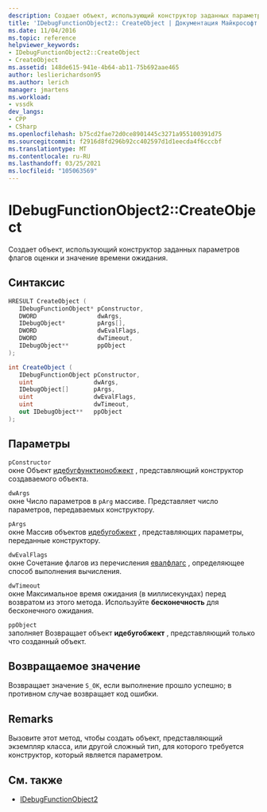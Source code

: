 ```yaml
---
description: Создает объект, использующий конструктор заданных параметров флагов оценки и значение времени ожидания.
title: 'IDebugFunctionObject2:: CreateObject | Документация Майкрософт'
ms.date: 11/04/2016
ms.topic: reference
helpviewer_keywords:
- IDebugFunctionObject2::CreateObject
- CreateObject
ms.assetid: 148de615-941e-4b64-ab11-75b692aae465
author: leslierichardson95
ms.author: lerich
manager: jmartens
ms.workload:
- vssdk
dev_langs:
- CPP
- CSharp
ms.openlocfilehash: b75cd2fae72d0ce8901445c3271a955100391d75
ms.sourcegitcommit: f2916d8fd296b92cc402597d1d1eecda4f6cccbf
ms.translationtype: MT
ms.contentlocale: ru-RU
ms.lasthandoff: 03/25/2021
ms.locfileid: "105063569"
---
```

# <a name="idebugfunctionobject2createobject"></a>IDebugFunctionObject2::CreateObject
Создает объект, использующий конструктор заданных параметров флагов оценки и значение времени ожидания.

## <a name="syntax"></a>Синтаксис

```cpp
HRESULT CreateObject (
   IDebugFunctionObject* pConstructor,
   DWORD                 dwArgs,
   IDebugObject*         pArgs[],
   DWORD                 dwEvalFlags,
   DWORD                 dwTimeout,
   IDebugObject**        ppObject
);
```

```csharp
int CreateObject (
   IDebugFunctionObject pConstructor,
   uint                 dwArgs,
   IDebugObject[]       pArgs,
   uint                 dwEvalFlags,
   uint                 dwTimeout,
   out IDebugObject**   ppObject
);
```

## <a name="parameters"></a>Параметры
`pConstructor`\
окне Объект [идебугфунктионобжект](../../../extensibility/debugger/reference/idebugfunctionobject.md) , представляющий конструктор создаваемого объекта.

`dwArgs`\
окне Число параметров в `pArg` массиве. Представляет число параметров, передаваемых конструктору.

`pArgs`\
окне Массив объектов [идебугобжект](../../../extensibility/debugger/reference/idebugobject.md) , представляющих параметры, переданные конструктору.

`dwEvalFlags`\
окне Сочетание флагов из перечисления [евалфлагс](../../../extensibility/debugger/reference/evalflags.md) , определяющее способ выполнения вычисления.

`dwTimeout`\
окне Максимальное время ожидания (в миллисекундах) перед возвратом из этого метода. Используйте **бесконечность** для бесконечного ожидания.

`ppObject`\
заполняет Возвращает объект **идебугобжект** , представляющий только что созданный объект.

## <a name="return-value"></a>Возвращаемое значение
 Возвращает значение `S_OK`, если выполнение прошло успешно; в противном случае возвращает код ошибки.

## <a name="remarks"></a>Remarks
 Вызовите этот метод, чтобы создать объект, представляющий экземпляр класса, или другой сложный тип, для которого требуется конструктор, который является параметром.

## <a name="see-also"></a>См. также
- [IDebugFunctionObject2](../../../extensibility/debugger/reference/idebugfunctionobject2.md)
